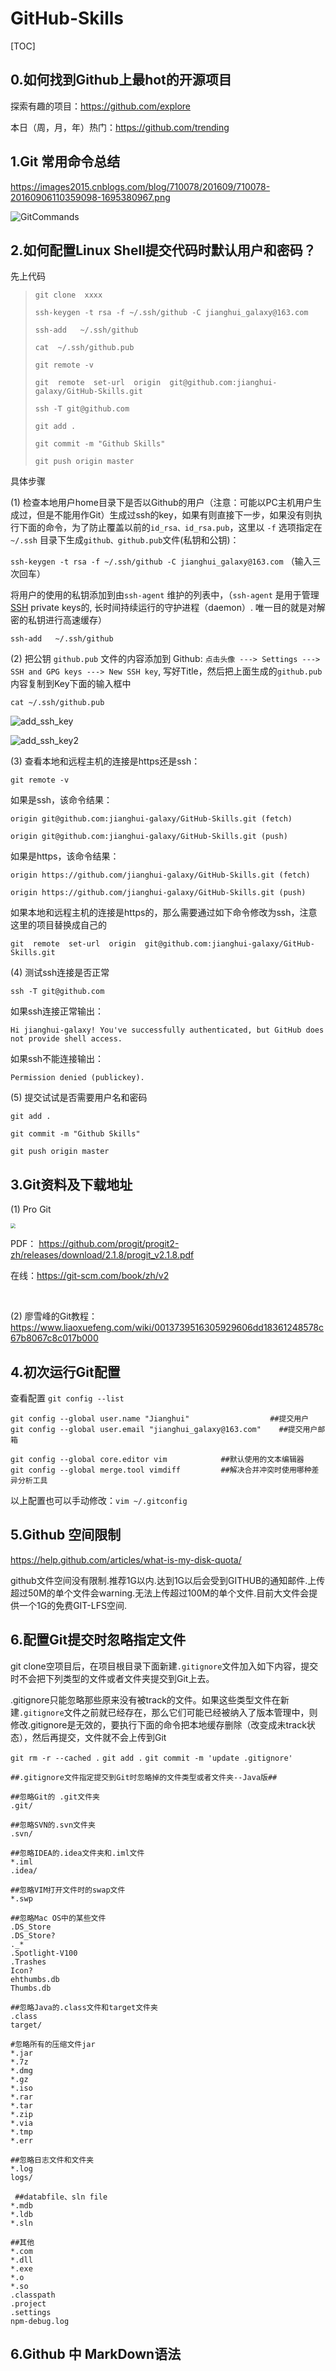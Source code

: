 # GitHub-Skills



[TOC]

## 0.如何找到Github上最hot的开源项目

探索有趣的项目：https://github.com/explore

本日（周，月，年）热门：https://github.com/trending





## 1.Git 常用命令总结

 https://images2015.cnblogs.com/blog/710078/201609/710078-20160906110359098-1695380967.png

 ![GitCommands](imgs/GitCommands.png)





## 2.如何配置Linux Shell提交代码时默认用户和密码？

先上代码

> `git clone  xxxx`
>
> `ssh-keygen -t rsa -f ~/.ssh/github -C jianghui_galaxy@163.com`
>
> `ssh-add   ~/.ssh/github`
>
> `cat  ~/.ssh/github.pub`
>
> `git remote -v`
>
> `git  remote  set-url  origin  git@github.com:jianghui-galaxy/GitHub-Skills.git`
>
> `ssh -T git@github.com`
>
> 
>
> `git add .`
>
> `git commit -m "Github Skills"`
>
> `git push origin master`



具体步骤

(1) 检查本地用户home目录下是否以Github的用户（注意：可能以PC主机用户生成过，但是不能用作Git）生成过ssh的key，如果有则直接下一步，如果没有则执行下面的命令，为了防止覆盖以前的`id_rsa、id_rsa.pub`，这里以 `-f` 选项指定在`~/.ssh` 目录下生成`github、github.pub`文件(私钥和公钥)：

`ssh-keygen -t rsa -f ~/.ssh/github -C jianghui_galaxy@163.com` （输入三次回车）

将用户的使用的私钥添加到由`ssh-agent` 维护的列表中，（`ssh-agent` 是用于管理[SSH](https://kb.iu.edu/d/aelc) private keys的, 长时间持续运行的守护进程（daemon）. 唯一目的就是对解密的私钥进行高速缓存）

`ssh-add   ~/.ssh/github`



(2) 把公钥 `github.pub` 文件的内容添加到 Github:  `点击头像 ---> Settings ---> SSH and GPG keys ---> New SSH key`, 写好Title，然后把上面生成的`github.pub`内容复制到Key下面的输入框中

`cat ~/.ssh/github.pub`

 ![add_ssh_key](imgs/add_ssh_key.png)

 ![add_ssh_key2](imgs/add_ssh_key2.png)



(3) 查看本地和远程主机的连接是https还是ssh：

`git remote -v`

如果是ssh，该命令结果：

`origin	git@github.com:jianghui-galaxy/GitHub-Skills.git (fetch)`

`origin	git@github.com:jianghui-galaxy/GitHub-Skills.git (push)`

如果是https，该命令结果：

`origin	https://github.com/jianghui-galaxy/GitHub-Skills.git (fetch)`

`origin	https://github.com/jianghui-galaxy/GitHub-Skills.git (push)`



如果本地和远程主机的连接是https的，那么需要通过如下命令修改为ssh，注意这里的项目替换成自己的

`git  remote  set-url  origin  git@github.com:jianghui-galaxy/GitHub-Skills.git` 



(4) 测试ssh连接是否正常

 `ssh -T git@github.com`

如果ssh连接正常输出：

`Hi jianghui-galaxy! You've successfully authenticated, but GitHub does not provide shell access.`

如果ssh不能连接输出：

`Permission denied (publickey).`



(5) 提交试试是否需要用户名和密码

`git add .`

`git commit -m "Github Skills"`

`git push origin master`



## 3.Git资料及下载地址

(1) Pro Git

 <img src="https://git-scm.com/images/progit2.png" style="zoom:50%" />

PDF： https://github.com/progit/progit2-zh/releases/download/2.1.8/progit_v2.1.8.pdf

在线：https://git-scm.com/book/zh/v2

​	

(2) 廖雪峰的Git教程：https://www.liaoxuefeng.com/wiki/0013739516305929606dd18361248578c67b8067c8c017b000



## 4.初次运行Git配置



查看配置 `git config --list`

```
git config --global user.name "Jianghui"				  ##提交用户
git config --global user.email "jianghui_galaxy@163.com"    ##提交用户邮箱

git config --global core.editor vim            ##默认使用的文本编辑器
git config --global merge.tool vimdiff         ##解决合并冲突时使用哪种差异分析工具

```

以上配置也可以手动修改：`vim ~/.gitconfig`



## 5.Github 空间限制

https://help.github.com/articles/what-is-my-disk-quota/

github文件空间没有限制.推荐1G以内.达到1G以后会受到GITHUB的通知邮件.上传超过50M的单个文件会warning.无法上传超过100M的单个文件.目前大文件会提供一个1G的免费GIT-LFS空间.



## 6.配置Git提交时忽略指定文件

git clone空项目后，在项目根目录下面新建`.gitignore`文件加入如下内容，提交时不会把下列类型的文件或者文件夹提交到Git上去。

.gitignore只能忽略那些原来没有被track的文件。如果这些类型文件在新建`.gitignore`文件之前就已经存在，那么它们可能已经被纳入了版本管理中，则修改.gitignore是无效的，要执行下面的命令把本地缓存删除（改变成未track状态），然后再提交，文件就不会上传到Git

`git rm -r --cached .`
`git add .`
`git commit -m 'update .gitignore'`



```
##.gitignore文件指定提交到Git时忽略掉的文件类型或者文件夹--Java版##

##忽略Git的 .git文件夹
.git/

##忽略SVN的.svn文件夹
.svn/

##忽略IDEA的.idea文件夹和.iml文件
*.iml
.idea/

##忽略VIM打开文件时的swap文件
*.swp

##忽略Mac OS中的某些文件
.DS_Store  
.DS_Store?  
._*  
.Spotlight-V100  
.Trashes  
Icon?  
ehthumbs.db  
Thumbs.db  

##忽略Java的.class文件和target文件夹
.class
target/

#忽略所有的压缩文件jar
*.jar 
*.7z  
*.dmg  
*.gz  
*.iso   
*.rar  
*.tar  
*.zip  
*.via
*.tmp
*.err 

##忽略日志文件和文件夹
*.log
logs/

 ##databfile、sln file
*.mdb  
*.ldb  
*.sln   

##其他
*.com  
*.dll  
*.exe  
*.o  
*.so  
.classpath
.project
.settings
npm-debug.log

```





## 6.Github 中 MarkDown语法

 

















